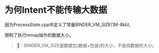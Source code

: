 # 为何Intent不能传输大数据

因为ProcessState.cpp中定义了常量BINDER_VM_SIZE(1M-8kb),

限制了执行mmap操作的数据大小。

> 📢：BINDER_VM_SIZE是数据包(数据+包装)的大小，不是纯数据的大小。  